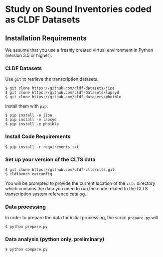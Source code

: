 # Study on Sound Inventories coded as CLDF Datasets

## Installation Requirements

We assume that you use a freshly created virtual environment in Python (version 3.5 or higher).

### CLDF Datasets

Use `git` to retrieve the transcription datasets.

```
$ git clone https://github.com/cldf-datasets/jipa
$ git clone https://github.com/cldf-datasets/lapsyd
$ git clone https://github.com/cldf-datasets/phoible
```

Install them with `pip`:

```
$ pip install -e jipa
$ pip install -e lapsyd
$ pip install -e phoible
```

### Install Code Requirements

```
$ pip install -r requirements.txt
```

### Set up your version of the CLTS data

```
$ git clone https://github.com/cldf-clts/clts.git
$ cldfbench catconfig
```

You will be prompted to provide the current location of the `clts` directory which contains the data you need to run the code related to the CLTS transcription system reference catalog.


### Data processing

In order to prepare the data for initial processing, the script `prepare.py` will 

```
$ python prepare.py
```

### Data analysis (python only, preliminary)
```
$ python compare.py
```
